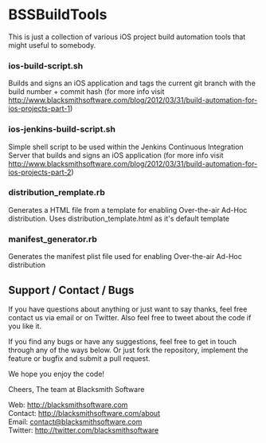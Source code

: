 # BSSBuildTools

This is just a collection of various iOS project build automation tools that might useful to somebody.

### ios-build-script.sh
Builds and signs an iOS application and tags the current git branch with the build number + commit hash (for more info visit http://www.blacksmithsoftware.com/blog/2012/03/31/build-automation-for-ios-projects-part-1)

### ios-jenkins-build-script.sh
Simple shell script to be used within the Jenkins Continuous Integration Server that builds and signs an iOS application (for more info visit http://www.blacksmithsoftware.com/blog/2012/03/31/build-automation-for-ios-projects-part-2)

### distribution_remplate.rb
Generates a HTML file from a template for enabling Over-the-air Ad-Hoc distribution. Uses distribution_template.html as it's default template

### manifest_generator.rb
Generates the manifest plist file used for enabling Over-the-air Ad-Hoc distribution

## Support / Contact / Bugs

If you have questions about anything or just want to say thanks, feel free contact us via email or on Twitter. Also feel free to tweet about the code if you like it.

If you find any bugs or have any suggestions, feel free to get in touch through any of the ways below. Or just fork the repository, implement the feature or bugfix and submit a pull request. 

We hope you enjoy the code!

Cheers,
The team at Blacksmith Software

Web: http://blacksmithsoftware.com  
Contact: http://blacksmithsoftware.com/about  
Email: contact@blacksmithsoftware.com  
Twitter: http://twitter.com/blacksmithsoftware 
